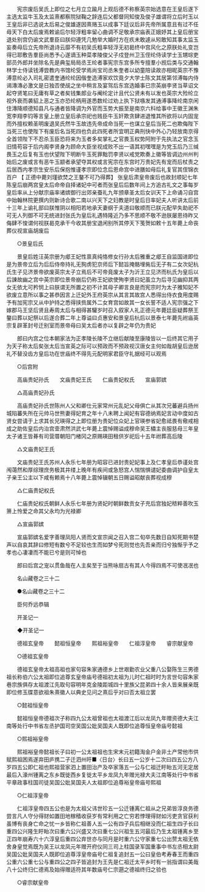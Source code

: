 <!-- { "loadSidebar": true } -->
　　宪宗废后吴氏上即位之七月立立踰月上观后德不称察英宗始选意在王皇后遂下主选太监牛玉及太监熹都察院狱鞠之辞连后父都督同知俊及俊子雄谓将立后时玉以王皇后非已选说太后易之俊雄遂因熹赂玉以成事下廷议后非先帝所属意且有过不任毋天下白太后废焉敕谕后尔轻浮粗率留心曲调不足敬承宗庙表正娥妤其上皇后册宝退处别宫仍谕文武羣臣曰朕仰遵凭几勉举大婚时方在疚未敢遽从矧敢知其事太监玉妄奏母后立先帝所退诗云靡不有初吴氏粗率轻浮无初曷终中宫风化之原朕处礼变岂得已耶敷告羣臣尚悉予心遂谪玉种菜孝陵俊父子戍登州卫玉侄纶侍读学士玉甥琮吏部员外郎并坐除名先是典玺局局丞王纶者事宪宗东宫多所专擅羣小觊后类与交通翰林学士侍读钱溥尝教内书馆纶受学焉尚宝司丞朱奎者以幼童陪读故亦相昵英宗不豫溥意纶必入司礼密遣奎通纶纶因偕奎造溥家欢饮竟夕大学士陈文其居第邻溥每内侍谒漙漙必激文是日独否使觇之坐中稍言及宴驾后东宫选婚事已宗英崩李贤当草诏文起夺贤笔曰无庸有草之者矣钱集郎业与阉纶定计且代公贤未有以发也英宗大殓纶立视外衰而袭貂上恶之玉亦恐纶柄用遂悉数纶过劝上执下狱嗾发其通溥事降纶南京闲住漙降顺德知县凡与通者皆降调为外官而玉势大振至是南京六科给事中王徽王渊朱宽李翔李钧等言皇上册立皇后承宗祀也贱臣牛玉奸欺贪肆进退惟其所欲将以内固宠而外擅权赖圣明废退吴氏然牛玉故违先帝成命当死一也谋立皇后当死二也欺侮陛下当死三也使陛下有废后名当死四也负此四死者所宜明正典刑快中外心乃轻放南京得全首领陛下不忍杀玉臣恐将来为玉者多矣掌礼之官畏玉权势阿附于先执法之官念玉旧情苟容于后内阁李贤身为顾命大臣坐视成败不出一语其初嘿嘿是为党玉后乃三缄畏玉之后复有玉也伏望陛下明断牛玉死罪黜罚李贤以戒党欺奏上徽等皆调边州州判始后之废或言有恶牛玉颛者承望夺其权或言宪宗在东宫时万贵妃先有宠而后杖责之后居西内孝宗生安乐后保抱惟谨孝宗即位念后恩命宫中进膳如母后礼复官其侄锦衣百户 【 正德中薨刘瑾欲焚之王鏊不可乃得葬】 张皇后肃皇帝废后也故封顺妃七年陈皇后崩两宫皇太后命帝自择诸妃中可者而张皇后后数年间上方追古礼文之事每岁皇后率从上分献宗庙率诸嫔御行出郊亲蚕礼九年颁章圣太后女训天下上命诵习自宫中始翰林院更撰内则新诗合歌二南以兴天下之妇教是时皇后日率妃夫人听讲太后前十三年上谕礼部曰朕惟阴以相阳若地承天妻纲于夫道曰敬顺而已朕元配早失助祀不可无人列御不可无统进封张氏为皇后礼遇特隆近乃多不思顺不敬不逊朕屡恩待昨又侮肆不悛谓何视朕曷克承干今收其册宝退闲别所其停天下笺贺如敕十五年薨上命丧葬仪视宣庙胡废后 

　　○景皇后氏 

　　景皇后姓汪英宗册为郕王妃性禀真纯恪修女行孙太后雅重之郕王自监国进即位是为景帝立后为后后侍帝持礼无狥虏犯京师后下懿旨掩骼埋胔后无子有二女次妃杭氏生子见济景帝欲废英宗太子立焉后不可帝竟废太子为沂王立见济而杭氏为皇后以后諌故幽之宫中英宗即位景帝崩后仍称王妃欲使殉李贤曰妃虽立为后寻见幽抑其两女无依尢可矜悯上曰朕谓无所置之初不计其母子卿言良是而宪宗时为太子雅知妃不欲废立意所以事之甚恭因言上迁妃外王府英宗从其言其故宫人悉得出侍衣食用度赐予有加宪宗又从中护持之悉得挟赀属外二女育宫如故其一女长誓不适人宪宗强之下嫁郡马王坚后贤且寿周太后与相得甚驩岁时召入叙家人礼正德元年薨廷臣疑葬祭王鏊曰葬以妃祭以后遂合葬二年上尊谥曰贞惠安和景皇后杭后以景泰七年薨先祔庙英宗复辟革封号迁别室而景帝母曰吴太后者亦以复辟之年仍为贵妃 

　　郎曰内宫之位本朝家法为正孝陵长陵不立继后献陵至康陵皆以一后终其它用子为天子称太后矣张太后当宣英之际可以预政而不预政视汉唐女主何如哉胡皇后逊居礼不替没齿方皇后功在世庙终不得先元配明家君臣守礼据经可以观焉 

　　○后宫附 

　　高庙贵妃孙氏　　文庙贵妃王氏　　仁庙贵妃权氏　　宣庙郭嫔 

　　△高庙贵妃孙氏 

　　高庙贵妃孙氏世陈州人父和卿仕元家常州元乱妃父母俱亡从其次兄蕃避兵扬州城陷蕃失所在元帅马世熊妻得妃育之年十八未聘上闻妃有容德纳焉妃言动中度如古贤女尝请于上求其长兄瑛得之上即位册为贵妃位众妃上官瑛参省妃愈祗畏有儆戒相成之助佐皇后内治宫壸肃然洪武七年薨上震悼赐谥成穆命吴王橚主丧服慈母三年皇太子诸王皆朞有司营厝朝阳门楮冈之原赐瑛田租供岁祀后十五年祔葬高后陵 

　　△文庙贵妃王氏 

　　文庙贵妃王氏苏州人永乐七年册为昭容已进封贵妃妃事上及仁孝皇后恭谨处宫闱蔼然和厚综理庶务极其井缕上晚年有疾间或急怒宫人惴惴惧谴妃委曲调护自皇太子亲王公主以下咸有赖焉十八年薨上震悼辍朝五日赐谥昭献丧葬视成穆 

　　△仁庙贵妃权氏 

　　仁庙贵妃权氏朝鲜人永乐七年册为贤妃时朝鲜数贡女子充后宫独妃秾粹善吹玉箫上怜爱之命其父永均为光禄卿 

　　△宣庙郭嫔 

　　宣庙郭嫔名爱字善理凤阳人贤而文宣宗闻之召入宫二旬卒先数日自知死期书楚声以自哀其辞曰修短有数兮不足较也生而如梦兮死则觉也先吾亲而归兮独惭乎予之孝也心凄凄而不能已兮是则可悼也 

　　郎曰后宫之宠以贯鱼哉在人主矣至于当熊咏扇古有其人今得四焉不可使冺冺也 

　　名山藏卷之三十二 

　　●名山藏卷之三十二 

　　臣何乔远恭辑 

　　开圣记一 

　　◆开圣记一 

　　德祖玄皇帝　　懿祖恒皇帝　　熙祖裕皇帝　　仁祖淳皇帝　　睿宗献皇帝 

　　○德祖玄皇帝 

　　德祖玄皇帝太祖高祖也家句容朱家通德乡上世艰勤农业父重八公娶陈生三男德祖长称伯六公太祖即位追尊玄皇帝庙号德祖初太祖为儿时仁祖时时为言世句容朱家巷宗族俱存太祖渡江先取句容明年克金陵距城四十里族父昆弟四十余人皆来展亲既即位修玉牒意欲祖朱熹徽人以典史见问之熹后乎对曰否太祖立罢 

　　○懿祖恒皇帝 

　　懿祖恒皇帝德祖次子称四九公太祖曾祖也太祖渡江后以龙凤九年赠资德大夫江南等处行中书省左丞护国司空吴国公妣吴国夫人既即位追尊恒皇帝庙号懿祖 

　　○熙祖裕皇帝 

　　熙祖裕皇帝懿祖长子曰初一公太祖祖也生宋末元初籍淘金户金非土产常他市供赋熙祖困焉遂弃田庐携二子迁泗州旴■〈日台〉长曰五一公岁十二次曰四五公方八岁四五公即仁祖也熙祖营家泗上置田治产及卒家落五一公与仁祖迁盱眙五河无定居最后入濠州锺离之东乡既徙西乡复徙太平乡龙凤九年赠光禄大夫江南等处行中书省平章政事柱国司徒吴国公妣吴国夫人太祖即位追尊裕皇帝庙号熙祖 

　　○仁祖淳皇帝 

　　仁祖淳皇帝四五公也是为太祖父讳世珍五一公迁锺离仁祖从之兄弟皆淳良务德尝言凡人守分得财如置田地稼穑收获岁有常利用之亡穷若悖理得财如污吏贪官获利虽博有丧身亡命之忧一乡皆称仁祖善人五一公有四子兵后相继没而仁祖生四子长曰重四公兴隆生盱眙次曰重六公兴盛又次曰重七公兴祖生五河最后乃生太祖锺离乡至正四年崩寿六十六淳皇后重四公弃世亦与同月是时重六公守家重七公出赘太祖无依舍身皇觉焉既为吴王以龙凤元年赠开府仪同三司上柱国录军国重事中书左丞相太尉吴国公妣吴国夫人既即位追尊淳皇帝庙号仁祖复追封五一公曰皇伯考寿春王而重四公重六公重七公与重四公之四子皆追封为王先是仁祖迁太平乡时有一翁指谓曰美哉八十公终归仁德焉及始得赠适符其年数庙号仁宗遡之德祖终归之验也 

　　○睿宗献皇帝 

